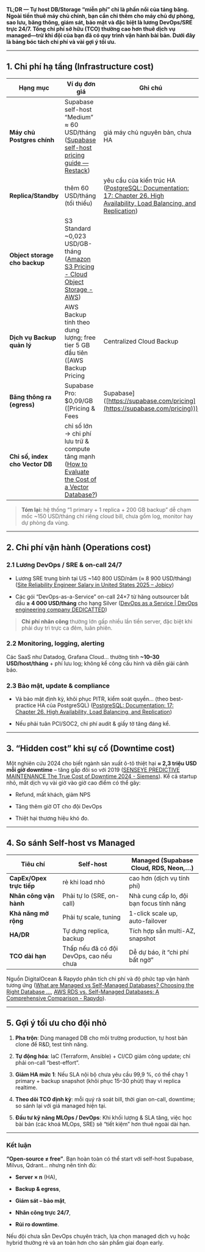 
**TL;DR — Tự host DB/Storage “miễn phí” chỉ là phần nổi của tảng băng. Ngoài tiền thuê máy chủ chính, bạn cần chi thêm cho máy chủ dự phòng, sao lưu, băng thông, giám sát, bảo mật và đặc biệt là lương DevOps/SRE trực 24/7. Tổng chi phí sở hữu (TCO) thường cao hơn thuê dịch vụ managed—trừ khi đội của bạn đã có quy trình vận hành bài bản. Dưới đây là bảng bóc tách chi phí và vài gợi ý tối ưu.**

---

## 1. Chi phí hạ tầng (Infrastructure cost)

|Hạng mục|Ví dụ đơn giá|Ghi chú|
|---|---|---|
|**Máy chủ Postgres chính**|Supabase self-host “Medium” ≈ 60 USD/tháng ([Supabase self-host pricing guide — Restack](https://www.restack.io/docs/supabase-knowledge-supabase-self-host-pricing))|giá máy chủ nguyên bản, chưa HA|
|**Replica/Standby**|thêm 60 USD/tháng (tối thiểu)|yêu cầu của kiến trúc HA ([PostgreSQL: Documentation: 17: Chapter 26. High Availability, Load Balancing, and Replication](https://www.postgresql.org/docs/current/high-availability.html))|
|**Object storage cho backup**|S3 Standard ~0,023 USD/GB-tháng ([Amazon S3 Pricing - Cloud Object Storage - AWS](https://aws.amazon.com/s3/pricing/?utm_source=chatgpt.com))||
|**Dịch vụ Backup quản lý**|AWS Backup tính theo dung lượng; free tier 5 GB đầu tiên ([AWS Backup Pricing|Centralized Cloud Backup|
|**Băng thông ra (egress)**|Supabase Pro: $0,09/GB ([Pricing & Fees|Supabase]([https://supabase.com/pricing](https://supabase.com/pricing)))|
|**Chỉ số, index cho Vector DB**|chỉ số lớn → chi phí lưu trữ & compute tăng mạnh ([How to Evaluate the Cost of a Vector Database?](https://incubity.ambilio.com/how-to-evaluate-the-cost-of-a-vector-database/?utm_source=chatgpt.com))||

> **Tóm lại:** hệ thống “1 primary + 1 replica + 200 GB backup” dễ chạm mốc ~150 USD/tháng chỉ riêng cloud bill, chưa gồm log, monitor hay dự phòng đa vùng.

---

## 2. Chi phí vận hành (Operations cost)

### 2.1 Lương DevOps / SRE & on-call 24/7

- Lương SRE trung bình tại US ~140 800 USD/năm (≈ 8 900 USD/tháng) ([Site Reliability Engineer Salary in United States 2025 – Jobicy](https://jobicy.com/salaries/usa/site-reliability-engineer))
    
- Các gói “DevOps-as-a-Service” on-call 24×7 từ hãng outsourcer bắt đầu **≥ 4 000 USD/tháng** cho hạng Silver ([DevOps as a Service | DevOps engineering company DEDICATTED](https://dedicatted.com/what-we-do/devops/devops-as-a-service?utm_source=chatgpt.com))
    

> **Chi phí nhân công** thường lớn gấp nhiều lần tiền server, đặc biệt khi phải duy trì trực ca đêm, luân phiên.

### 2.2 Monitoring, logging, alerting

Các SaaS như Datadog, Grafana Cloud… thường tính **~10–30 USD/host/tháng** + phí lưu log; không kể công cấu hình và diễn giải cảnh báo.

### 2.3 Bảo mật, update & compliance

- Vá bảo mật định kỳ, khôi phục PITR, kiểm soát quyền… (theo best-practice HA của PostgreSQL) ([PostgreSQL: Documentation: 17: Chapter 26. High Availability, Load Balancing, and Replication](https://www.postgresql.org/docs/current/high-availability.html))
    
- Nếu phải tuân PCI/SOC2, chi phí audit & giấy tờ tăng đáng kể.
    

---

## 3. “Hidden cost” khi sự cố (Downtime cost)

Một nghiên cứu 2024 cho biết ngành sản xuất ô-tô thiệt hại **≈ 2,3 triệu USD mỗi giờ downtime** – tăng gấp đôi so với 2019 ([SENSEYE PREDICTIVE MAINTENANCE The True Cost of Downtime 2024 - Siemens](https://assets.new.siemens.com/siemens/assets/api/uuid%3A1b43afb5-2d07-47f7-9eb7-893fe7d0bc59/TCOD-2024_original.pdf?utm_source=chatgpt.com)). Kể cả startup nhỏ, mất dịch vụ vài giờ vào giờ cao điểm có thể gây:

- Refund, mất khách, giảm NPS
    
- Tăng thêm giờ OT cho đội DevOps
    
- Thiệt hại thương hiệu khó đo.
    

---

## 4. So sánh Self-host vs Managed

|Tiêu chí|Self-host|Managed (Supabase Cloud, RDS, Neon,…)|
|---|---|---|
|**CapEx/Opex trực tiếp**|rẻ khi load nhỏ|cao hơn (dịch vụ tính phí)|
|**Nhân công vận hành**|Phải tự lo (SRE, on-call)|Nhà cung cấp lo, đội bạn focus tính năng|
|**Khả năng mở rộng**|Phải tự scale, tuning|1-click scale up, auto-failover|
|**HA/DR**|Tự dựng replica, backup|Tích hợp sẵn multi-AZ, snapshot|
|**TCO dài hạn**|Thấp nếu đã có đội DevOps, cao nếu chưa|Dễ dự báo, ít “chi phí bất ngờ”|

Nguồn DigitalOcean & Rapydo phân tích chi phí và độ phức tạp vận hành tương ứng ([What are Managed vs Self-Managed Databases? Choosing the Right Database ...](https://www.digitalocean.com/resources/articles/managed-vs-self-managed-databases?utm_source=chatgpt.com), [AWS RDS vs. Self-Managed Databases: A Comprehensive Comparison - Rapydo](https://www.rapydo.io/blog/aws-rds-vs-self-managed-databases-a-comprehensive-comparison?utm_source=chatgpt.com)).

---

## 5. Gợi ý tối ưu cho đội nhỏ

1. **Pha trộn**: Dùng managed DB cho môi trường production, tự host bản clone để R&D, test tính năng.
    
2. **Tự động hóa**: IaC (Terraform, Ansible) + CI/CD giảm công update; chỉ phải on-call “best-effort”.
    
3. **Giảm HA mức 1**: Nếu SLA nội bộ chưa yêu cầu 99,9 %, có thể chạy 1 primary + backup snapshot (khôi phục 15–30 phút) thay vì replica realtime.
    
4. **Theo dõi TCO định kỳ**: mỗi quý rà soát bill, thời gian on-call, downtime; so sánh lại với giá managed hiện tại.
    
5. **Đầu tư kỹ năng MLOps / DevOps**: Khi khối lượng & SLA tăng, việc học bài bản (các khoá MLOps, SRE) sẽ “tiết kiệm” hơn thuê ngoài dài hạn.
    

---

### Kết luận

**“Open-source ≠ free”**. Bạn hoàn toàn có thể start với self-host Supabase, Milvus, Qdrant… nhưng nên tính đủ:

- **Server × n** (HA),
    
- **Backup & egress**,
    
- **Giám sát – bảo mật**,
    
- **Nhân công trực 24/7**,
    
- **Rủi ro downtime**.
    

Nếu đội chưa sẵn DevOps chuyên trách, lựa chọn managed dịch vụ hoặc hybrid thường rẻ và an toàn hơn cho sản phẩm giai đoạn early.
